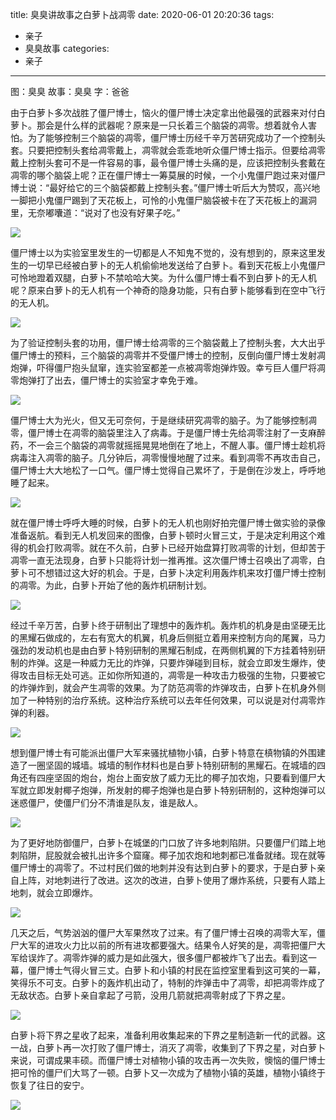 title: 臭臭讲故事之白萝卜战凋零
date: 2020-06-01 20:20:36
tags:
- 亲子
- 臭臭故事
categories:
- 亲子
---

图：臭臭
故事：臭臭
字：爸爸

由于白萝卜多次战胜了僵尸博士，恼火的僵尸博士决定拿出他最强的武器来对付白萝卜。那会是什么样的武器呢？原来是一只长着三个脑袋的凋零。想着就令人害怕。为了能够控制三个脑袋的凋零，僵尸博士历经千辛万苦研究成功了一个控制头套。只要把控制头套给凋零戴上，凋零就会乖乖地听众僵尸博士指示。但要给凋零戴上控制头套可不是一件容易的事，最令僵尸博士头痛的是，应该把控制头套戴在凋零的哪个脑袋上呢？正在僵尸博士一筹莫展的时候，一个小鬼僵尸跑过来对僵尸博士说：“最好给它的三个脑袋都戴上控制头套。”僵尸博士听后大为赞叹，高兴地一脚把小鬼僵尸踢到了天花板上，可怜的小鬼僵尸脑袋被卡在了天花板上的漏洞里，无奈嘟囔道：“说对了也没有好果子吃。”

![](/images/story-with-chouchou-27/2120118780.jpg)

僵尸博士以为实验室里发生的一切都是人不知鬼不觉的，没有想到的，原来这里发生的一切早已经被白萝卜的无人机偷偷地发送给了白萝卜。看到天花板上小鬼僵尸可怜地蹬着双腿，白萝卜不禁哈哈大笑。为什么僵尸博士看不到白萝卜的无人机呢？原来白萝卜的无人机有一个神奇的隐身功能，只有白萝卜能够看到在空中飞行的无人机。

![](/images/story-with-chouchou-27/1306358067.jpg)

为了验证控制头套的功用，僵尸博士给凋零的三个脑袋戴上了控制头套，大大出乎僵尸博士的预料，三个脑袋的凋零并不受僵尸博士的控制，反倒向僵尸博士发射凋炮弹，吓得僵尸抱头鼠窜，连实验室都差一点被凋零炮弹炸毁。幸亏巨人僵尸将凋零炮弹打了出去，僵尸博士的实验室才幸免于难。

![](/images/story-with-chouchou-27/1447686203.jpg)

僵尸博士大为光火，但又无可奈何，于是继续研究凋零的脑子。为了能够控制凋零，僵尸博士在凋零的脑袋里注入了病毒。于是僵尸博士先给凋零注射了一支麻醉药，不一会三个脑袋的凋零就摇摇晃晃地倒在了地上，不醒人事。僵尸博士趁机将病毒注入凋零的脑子。几分钟后，凋零慢慢地醒了过来。看到凋零不再攻击自己，僵尸博士大大地松了一口气。僵尸博士觉得自己累坏了，于是倒在沙发上，呼呼地睡了起来。

![](/images/story-with-chouchou-27/1839069227.jpg)

就在僵尸博士呼呼大睡的时候，白萝卜的无人机也刚好拍完僵尸博士做实验的录像准备返航。看到无人机发回来的图像，白萝卜顿时火冒三丈，于是决定利用这个难得的机会打败凋零。就在不久前，白萝卜已经开始盘算打败凋零的计划，但却苦于凋零一直无法现身，白萝卜只能将计划一推再推。这次僵尸博士召唤出了凋零，白萝卜可不想错过这大好的机会。于是，白萝卜决定利用轰炸机来攻打僵尸博士控制的凋零。为此，白萝卜开始了他的轰炸机研制计划。

![](/images/story-with-chouchou-27/1897382297.jpg)

经过千辛万苦，白萝卜终于研制出了理想中的轰炸机。轰炸机的机身是由坚硬无比的黑耀石做成的，左右有宽大的机翼，机身后侧挺立着用来控制方向的尾翼，马力强劲的发动机也是由白萝卜特别研制的黑耀石制成，在两侧机翼的下方挂着特别研制的炸弹。这是一种威力无比的炸弹，只要炸弹碰到目标，就会立即发生爆炸，使得攻击目标无处可逃。正如你所知道的，凋零是一种攻击力极强的生物，只要被它的炸弹炸到，就会产生凋零的效果。为了防范凋零的炸弹攻击，白萝卜在机身外侧加了一种特别的治疗系统。这种治疗系统可以去年任何效果，可以说是对付凋零炸弹的利器。

![](/images/story-with-chouchou-27/1042753596.jpg)

想到僵尸博士有可能派出僵尸大军来骚扰植物小镇，白萝卜特意在槙物镇的外围建造了一圈坚固的城墙。城墙的制作材料也是白萝卜特别研制的黑耀石。在城墙的四角还有四座坚固的炮台，炮台上面安放了威力无比的椰子加农炮，只要看到僵尸大军就立即发射椰子炮弹，所发射的椰子炮弹也是白萝卜特别研制的，这种炮弹可以迷惑僵尸，使僵尸们分不清谁是队友，谁是敌人。

![](/images/story-with-chouchou-27/1880199609.jpg)

为了更好地防御僵尸，白萝卜在城堡的门口放了许多地刺陷阱。只要僵尸们踏上地刺陷阱，屁股就会被扎出许多个窟窿。椰子加农炮和地刺都已准备就绪。现在就等僵尸博士的凋零了。不过村民们做的地刺并没有达到白萝卜的要求，于是白萝卜亲自上阵，对地刺进行了改进。这次的改进，白萝卜使用了爆炸系统，只要有人踏上地刺，就会立即爆炸。

![](/images/story-with-chouchou-27/697440744.jpg)

几天之后，气势汹汹的僵尸大军果然攻了过来。有了僵尸博士召唤的凋零大军，僵尸大军的进攻火力比以前的所有进攻都要强大。结果令人好笑的是，凋零把僵尸大军给误炸了。凋零炸弹的威力是如此强大，很多僵尸都被炸飞了出去。看到这一幕，僵尸博士气得火冒三丈。白萝卜和小镇的村民在监控室里看到这可笑的一幕，笑得乐不可支。白萝卜的轰炸机出动了，特制的炸弹击中了凋零，却把凋零炸成了无敌状态。白萝卜亲自拿起了弓箭，没用几箭就把凋零射成了下界之星。

![](/images/story-with-chouchou-27/1824567050.jpg)

白萝卜将下界之星收了起来，准备利用收集起来的下界之星制造新一代的武器。这一战，白萝卜再一次打败了僵尸博士，消灭了凋零，收集到了下界之星，对白萝卜来说，可谓成果丰硕。而僵尸博士对植物小镇的攻击再一次失败，懊恼的僵尸博士把可怜的僵尸们大骂了一顿。白萝卜又一次成为了植物小镇的英雄，植物小镇终于恢复了往日的安宁。

![](/images/story-with-chouchou-27/328718878.jpg)